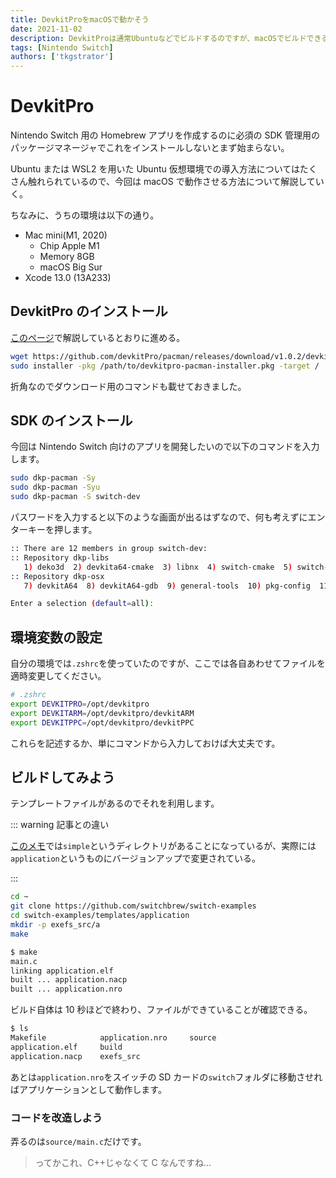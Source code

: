 ```yaml
---
title: DevkitProをmacOSで動かそう
date: 2021-11-02
description: DevkitProは通常Ubuntuなどでビルドするのですが、macOSでビルドできるかチャレンジしてみました
tags: [Nintendo Switch]
authors: ['tkgstrator']
---
```


# DevkitPro

Nintendo Switch 用の Homebrew アプリを作成するのに必須の SDK 管理用のパッケージマネージャでこれをインストールしないとまず始まらない。

Ubuntu または WSL2 を用いた Ubuntu 仮想環境での導入方法についてはたくさん触れられているので、今回は macOS で動作させる方法について解説していく。

ちなみに、うちの環境は以下の通り。

- Mac mini(M1, 2020)
  - Chip Apple M1
  - Memory 8GB
  - macOS Big Sur
- Xcode 13.0 (13A233)

## DevkitPro のインストール

[このページ](https://github.com/devkitPro/pacman/releases/tag/v1.0.2)で解説しているとおりに進める。

```sh
wget https://github.com/devkitPro/pacman/releases/download/v1.0.2/devkitpro-pacman-installer.pkg
sudo installer -pkg /path/to/devkitpro-pacman-installer.pkg -target /
```

折角なのでダウンロード用のコマンドも載せておきました。

## SDK のインストール

今回は Nintendo Switch 向けのアプリを開発したいので以下のコマンドを入力します。

```sh
sudo dkp-pacman -Sy
sudo dkp-pacman -Syu
sudo dkp-pacman -S switch-dev
```

パスワードを入力すると以下のような画面が出るはずなので、何も考えずにエンターキーを押します。

```sh
:: There are 12 members in group switch-dev:
:: Repository dkp-libs
   1) deko3d  2) devkita64-cmake  3) libnx  4) switch-cmake  5) switch-examples  6) switch-pkg-config
:: Repository dkp-osx
   7) devkitA64  8) devkitA64-gdb  9) general-tools  10) pkg-config  11) switch-tools  12) uam

Enter a selection (default=all):
```

## 環境変数の設定

自分の環境では`.zshrc`を使っていたのですが、ここでは各自あわせてファイルを適時変更してください。

```sh
# .zshrc
export DEVKITPRO=/opt/devkitpro
export DEVKITARM=/opt/devkitpro/devkitARM
export DEVKITPPC=/opt/devkitpro/devkitPPC
```

これらを記述するか、単にコマンドから入力しておけば大丈夫です。

## ビルドしてみよう

テンプレートファイルがあるのでそれを利用します。

::: warning 記事との違い

[このメモ](https://gist.github.com/iGlitch/e2c97e2284760c7526ddd50374772e34)では`simple`というディレクトリがあることになっているが、実際には`application`というものにバージョンアップで変更されている。

:::

```sh
cd ~
git clone https://github.com/switchbrew/switch-examples
cd switch-examples/templates/application
mkdir -p exefs_src/a
make
```

```sh
$ make
main.c
linking application.elf
built ... application.nacp
built ... application.nro
```

ビルド自体は 10 秒ほどで終わり、ファイルができていることが確認できる。

```sh
$ ls
Makefile            application.nro		source
application.elf     build
application.nacp	exefs_src
```

あとは`application.nro`をスイッチの SD カードの`switch`フォルダに移動させればアプリケーションとして動作します。

### コードを改造しよう

弄るのは`source/main.c`だけです。

> ってかこれ、C++じゃなくて C なんですね...
